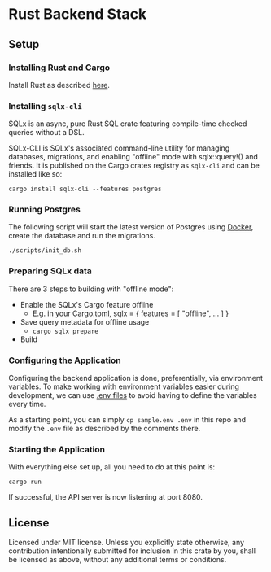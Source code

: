 # Rust Backend Stack

## Setup

### Installing Rust and Cargo

Install Rust as described [here](https://doc.rust-lang.org/book/ch01-01-installation.html).

### Installing `sqlx-cli`

SQLx is an async, pure Rust SQL crate featuring compile-time checked queries without a DSL.

SQLx-CLI is SQLx's associated command-line utility for managing databases, migrations, and enabling "offline" mode with sqlx::query!() and friends.
It is published on the Cargo crates registry as `sqlx-cli` and can be installed like so:

```shell
cargo install sqlx-cli --features postgres
```

### Running Postgres

The following script will start the latest version of Postgres using [Docker], create the database and run the migrations.

```shell
./scripts/init_db.sh
```

### Preparing SQLx data

There are 3 steps to building with "offline mode":

- Enable the SQLx's Cargo feature offline
  - E.g. in your Cargo.toml, sqlx = { features = [ "offline", ... ] }
- Save query metadata for offline usage
  - `cargo sqlx prepare`
- Build

### Configuring the Application

Configuring the backend application is done, preferentially, via environment variables.
To make working with environment variables easier during development, we can use [.env files] to avoid having
to define the variables every time.

As a starting point, you can simply `cp sample.env .env` in this repo and modify the `.env` file as described by
the comments there.

### Starting the Application

With everything else set up, all you need to do at this point is:

```shell
cargo run
```

If successful, the API server is now listening at port 8080.

## License

Licensed under MIT license. Unless you explicitly state otherwise, any contribution intentionally submitted for inclusion in this crate by you, shall be licensed as above, without any additional terms or conditions.

[Docker]: https://www.docker.com/
[.env files]: https://github.com/dotenv-rs/dotenv
